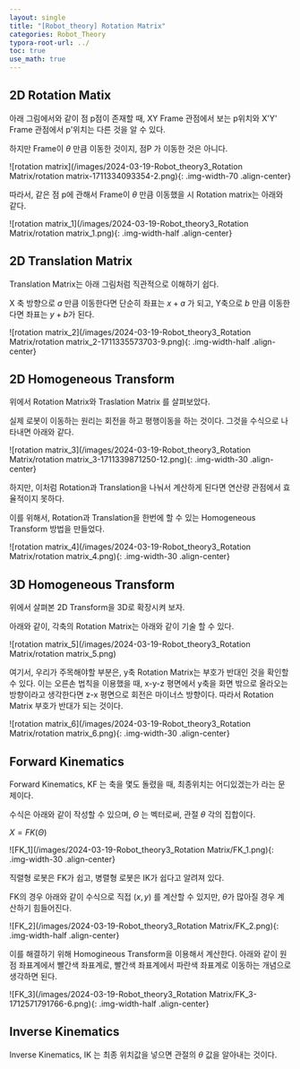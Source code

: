 ```yaml
---
layout: single
title: "[Robot_theory] Rotation Matrix" 
categories: Robot_Theory
typora-root-url: ../
toc: true
use_math: true
---
```






## 2D Rotation Matix

아래 그림에서와 같이 점 p점이 존재할 때, XY Frame 관점에서 보는 p위치와 X'Y' Frame 관점에서 p'위치는 다른 것을 알 수 있다.

하지만 Frame이 $\theta$ 만큼 이동한 것이지,  점P 가 이동한 것은 아니다.



![rotation matrix](/images/2024-03-19-Robot_theory3_Rotation Matrix/rotation matrix-1711334093354-2.png){: .img-width-70 .align-center}

 

따라서, 같은 점 p에 관해서 Frame이 $\theta$ 만큼 이동했을 시 Rotation matrix는 아래와 같다. 





![rotation matrix_1](/images/2024-03-19-Robot_theory3_Rotation Matrix/rotation matrix_1.png){: .img-width-half .align-center}





## 2D Translation Matrix

Translation Matrix는 아래 그림처럼 직관적으로 이해하기 쉽다.

X 축 방향으로 $a$ 만큼 이동한다면 단순히 좌표는 $x+a$ 가 되고, Y축으로 $b$ 만큼 이동한다면 좌표는 $y+b$가 된다. 



![rotation matrix_2](/images/2024-03-19-Robot_theory3_Rotation Matrix/rotation matrix_2-1711335573703-9.png){: .img-width-half .align-center}

## 2D Homogeneous Transform

위에서 Rotation Matrix와 Traslation Matrix 를 살펴보았다. 

실제 로봇이 이동하는 원리는 회전을 하고 평행이동을 하는 것이다. 그것을 수식으로 나타내면 아래와 같다. 



![rotation matrix_3](/images/2024-03-19-Robot_theory3_Rotation Matrix/rotation matrix_3-1711339871250-12.png){: .img-width-30 .align-center}







하지만, 이처럼 Rotation과 Translation을 나눠서 계산하게 된다면 연산량 관점에서 효율적이지 못하다.

이를 위해서,  Rotation과 Translation을 한번에 할 수 있는 Homogeneous Transform 방법을 만들었다.  



![rotation matrix_4](/images/2024-03-19-Robot_theory3_Rotation Matrix/rotation matrix_4.png){: .img-width-30 .align-center}



## 3D Homogeneous Transform

위에서 살펴본 2D Transform을 3D로 확장시켜 보자. 

아래와 같이,  각축의 Rotation Matrix는 아래와 같이 기술 할 수 있다. 

![rotation matrix_5](/images/2024-03-19-Robot_theory3_Rotation Matrix/rotation matrix_5.png)



여기서, 우리가 주목해야할 부분은, y축 Rotation Matrix는 부호가 반대인 것을 확인할 수 있다. 이는 오른손 법칙을 이용했을 때,  x-y-z 평면에서 y축을 화면 밖으로 올라오는 방향이라고 생각한다면 z-x 평면으로 회전은 마이너스 방향이다. 따라서 Rotation Matrix 부호가 반대가 되는 것이다. 

![rotation matrix_6](/images/2024-03-19-Robot_theory3_Rotation Matrix/rotation matrix_6.png){: .img-width-30 .align-center}

## Forward Kinematics

Forward Kinematics, KF 는 축을 몇도 돌렸을 때, 최종위치는 어디있겠는가 라는 문제이다. 

수식은 아래와 같이 작성할 수 있으며, $\Theta$ 는 벡터로써, 관절 $\theta$ 각의 집합이다.  

$X = FK(\Theta)$



![FK_1](/images/2024-03-19-Robot_theory3_Rotation Matrix/FK_1.png){: .img-width-30 .align-center}

직렬형 로봇은 FK가 쉽고, 병렬형 로봇은 IK가 쉽다고 알려져 있다. 

FK의 경우 아래와 같이 수식으로 직접 $(x, y)$ 를 계산할 수 있지만, $\theta$가 많아질 경우 계산하기 힘들어진다. 

![FK_2](/images/2024-03-19-Robot_theory3_Rotation Matrix/FK_2.png){: .img-width-half .align-center}





이를 해결하기 위해 Homogineous Transform을 이용해서 계산한다. 
아래와 같이 원점 좌표계에서 빨간색 좌표계로,   빨간색 좌표계에서 파란색 좌표계로 이동하는 개념으로 생각하면 된다. 



![FK_3](/images/2024-03-19-Robot_theory3_Rotation Matrix/FK_3-1712571791766-6.png){: .img-width-half .align-center}









## Inverse Kinematics

Inverse Kinematics, IK 는 최종 위치값을 넣으면 관절의 $\theta$ 값을 알아내는 것이다. 

